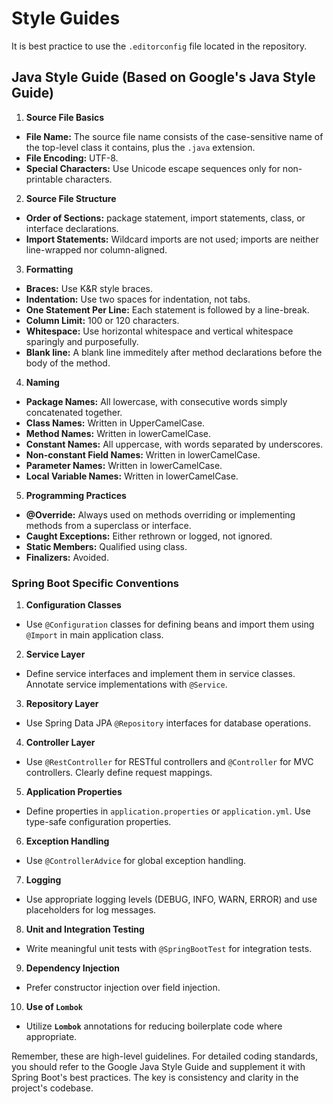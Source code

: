---
---
# Style Guides

It is best practice to use the `.editorconfig` file located in the repository.

## Java Style Guide (Based on Google's Java Style Guide)

1. **Source File Basics**
- **File Name:** The source file name consists of the case-sensitive name of the top-level class it contains, plus the `.java` extension.
- **File Encoding:** UTF-8.
- **Special Characters:** Use Unicode escape sequences only for non-printable characters.

2. **Source File Structure**
- **Order of Sections:** package statement, import statements, class, or interface declarations.
- **Import Statements:** Wildcard imports are not used; imports are neither line-wrapped nor column-aligned.

3. **Formatting**
- **Braces:** Use K&R style braces.
- **Indentation:** Use two spaces for indentation, not tabs.
- **One Statement Per Line:** Each statement is followed by a line-break.
- **Column Limit:** 100 or 120 characters.
- **Whitespace:** Use horizontal whitespace and vertical whitespace sparingly and purposefully.
- **Blank line:** A blank line immeditely after method declarations before the body of the method.

4. **Naming**
- **Package Names:** All lowercase, with consecutive words simply concatenated together.
- **Class Names:** Written in UpperCamelCase.
- **Method Names:** Written in lowerCamelCase.
- **Constant Names:** All uppercase, with words separated by underscores.
- **Non-constant Field Names:** Written in lowerCamelCase.
- **Parameter Names:** Written in lowerCamelCase.
- **Local Variable Names:** Written in lowerCamelCase.

5. **Programming Practices**
- **@Override:** Always used on methods overriding or implementing methods from a superclass or interface.
- **Caught Exceptions:** Either rethrown or logged, not ignored.
- **Static Members:** Qualified using class.
- **Finalizers:** Avoided.

### Spring Boot Specific Conventions

1. **Configuration Classes**
- Use `@Configuration` classes for defining beans and import them using `@Import` in main application class.

2. **Service Layer**
- Define service interfaces and implement them in service classes. Annotate service implementations with `@Service`.

3. **Repository Layer**
- Use Spring Data JPA `@Repository` interfaces for database operations.

4. **Controller Layer**
- Use `@RestController` for RESTful controllers and `@Controller` for MVC controllers. Clearly define request mappings.

5. **Application Properties**
- Define properties in `application.properties` or `application.yml`. Use type-safe configuration properties.

6. **Exception Handling**
- Use `@ControllerAdvice` for global exception handling.

7. **Logging**
- Use appropriate logging levels (DEBUG, INFO, WARN, ERROR) and use placeholders for log messages.

8. **Unit and Integration Testing**
- Write meaningful unit tests with `@SpringBootTest` for integration tests.

9. **Dependency Injection**
- Prefer constructor injection over field injection.

10. **Use of `Lombok`**
- Utilize **`Lombok`** annotations for reducing boilerplate code where appropriate.

Remember, these are high-level guidelines. For detailed coding standards, you should refer to the Google Java Style Guide
and supplement it with Spring Boot's best practices. The key is consistency and clarity in the project's codebase.